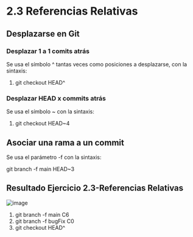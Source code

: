 # 2.3 Referencias Relativas

## Desplazarse en Git

### Desplazar 1 a 1 comits atrás
Se usa el símbolo ^ tantas veces como posiciones a desplazarse, con la sintaxis:

1. git checkout HEAD^ 

### Desplazar HEAD x commits atrás
Se usa el símbolo ~ con la sintaxis:

1. git checkout HEAD~4

## Asociar una rama a un commit
Se usa el parámetro -f con la sintaxis:

git branch -f main HEAD~3

## Resultado Ejercicio 2.3-Referencias Relativas

![image](https://user-images.githubusercontent.com/112440050/201422238-24b1f8a9-a711-4053-b28e-a3681dc88cb4.png)


1. git branch -f main C6
2. git branch -f bugFix C0
3. git checkout HEAD^
